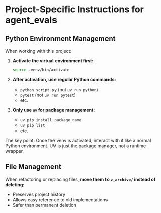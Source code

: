 # Project-Specific Instructions for agent_evals

## Python Environment Management

When working with this project:

1. **Activate the virtual environment first:**
   ```bash
   source .venv/bin/activate
   ```

2. **After activation, use regular Python commands:**
   - `python script.py` (not `uv run python`)
   - `pytest` (not `uv run pytest`)
   - etc.

3. **Only use `uv` for package management:**
   - `uv pip install package_name`
   - `uv pip list`
   - etc.

The key point: Once the venv is activated, interact with it like a normal Python environment. UV is just the package manager, not a runtime wrapper.

## File Management

When refactoring or replacing files, **move them to `z_archive/` instead of deleting**:
- Preserves project history
- Allows easy reference to old implementations
- Safer than permanent deletion